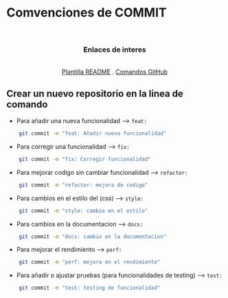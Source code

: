 # Comvenciones de COMMIT


<br />
<div align="center">
  <h3 align="center">Enlaces de interes</h3>
    <br />
    <a href="https://github.com/alavaro-dev/REGLAS-README/edit/main/README.md">Plantilla README</a>
    .
    <a href="https://github.com/alavaro-dev/REGLAS-README/edit/main/CHANGE.md">Comandos GitHub</a></li>
  </p>
</div>



## Crear un nuevo repositorio en la línea de comando

* Para añadir una nueva funcionalidad --> `feat:`
```sh
    git commit -m "feat: Añadir nueva funcionalidad"
```

* Para corregir una funcionalidad --> `fix:`
```sh
    git commit -m "fix: Corregir funcionalidad"
```

* Para mejorar codigo sin cambiar funcionalidad --> `refactor:`
```sh
    git commit -m "refactor: mejora de codigo"
```

* Para cambios en el estilo del (css) --> `style:`
```sh
    git commit -m "style: cambio en el estilo"
```

* Para cambios en la documentacion --> `docs:`
```sh
    git commit -m "docs: cambio en la documentacion"
```

* Para mejorar el rendimiento --> `perf:`
```sh
    git commit -m "perf: mejora en el rendimiento"
```

* Para añadir o ajustar pruebas (para funcionalidades de testing) --> `test:`
```sh
    git commit -m "test: testing de funcionalidad"
```

